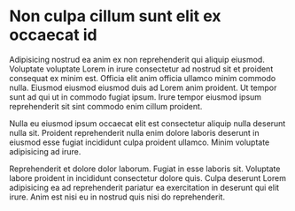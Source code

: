# Non culpa cillum sunt elit ex occaecat id

Adipisicing nostrud ea anim ex non reprehenderit qui aliquip eiusmod. Voluptate voluptate Lorem in irure consectetur ad nostrud sit et proident consequat ex minim est. Officia elit anim officia ullamco minim commodo nulla. Eiusmod eiusmod eiusmod duis ad Lorem anim proident. Ut tempor sunt ad qui ut in commodo fugiat ipsum. Irure tempor eiusmod ipsum reprehenderit sit sint commodo enim cillum proident.

Nulla eu eiusmod ipsum occaecat elit est consectetur aliquip nulla deserunt nulla sit. Proident reprehenderit nulla enim dolore laboris deserunt in eiusmod esse fugiat incididunt culpa proident ullamco. Minim voluptate adipisicing ad irure.

Reprehenderit et dolore dolor laborum. Fugiat in esse laboris sit. Voluptate labore proident in incididunt consectetur dolore quis. Culpa deserunt Lorem adipisicing ea ad reprehenderit pariatur ea exercitation in deserunt qui elit irure. Anim est nisi eu in nostrud quis nisi do reprehenderit.